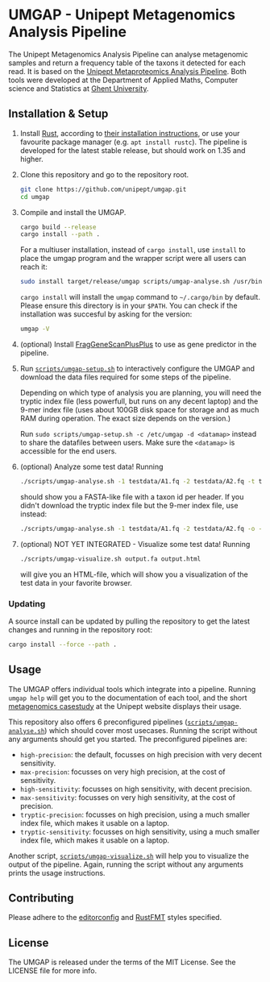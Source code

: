 
# UMGAP - Unipept Metagenomics Analysis Pipeline

The Unipept Metagenomics Analysis Pipeline can analyse metagenomic samples and
return a frequency table of the taxons it detected for each read. It is based on
the [Unipept Metaproteomics Analysis Pipeline][Unipept]. Both
tools were developed at the Department of Applied Maths, Computer science and
Statistics at [Ghent University].


## Installation & Setup

1. Install [Rust], according to [their installation instructions][rust-install],
   or use your favourite package manager (e.g. `apt install rustc`). The
   pipeline is developed for the latest stable release, but should work on 1.35
   and higher.

2. Clone this repository and go to the repository root.

   ```sh
   git clone https://github.com/unipept/umgap.git
   cd umgap
   ```

3. Compile and install the UMGAP.

   ```sh
   cargo build --release
   cargo install --path .
   ```

   For a multiuser installation, instead of `cargo install`, use `install` to
   place the umgap program and the wrapper script were all users can reach it:

   ```sh
   sudo install target/release/umgap scripts/umgap-analyse.sh /usr/bin
   ```

   `cargo install` will install the `umgap` command to `~/.cargo/bin` by
   default. Please ensure this directory is in your `$PATH`. You can check if
   the installation was succesful by asking for the version:

   ```sh
   umgap -V
   ```

4. (optional) Install [FragGeneScanPlusPlus] to use as gene predictor in the
   pipeline.

5. Run [`scripts/umgap-setup.sh`](scripts/umgap-setup.sh) to interactively
   configure the UMGAP and download the data files required for some steps of
   the pipeline.

   Depending on which type of analysis you are planning, you will need the
   tryptic index file (less powerfull, but runs on any decent laptop) and the
   9-mer index file (uses about 100GB disk space for storage and as much RAM
   during operation. The exact size depends on the version.)

   Run `sudo scripts/umgap-setup.sh -c /etc/umgap -d <datamap>` instead to share
   the datafiles between users. Make sure the `<datamap>` is accessible for the
   end users.

6. (optional) Analyze some test data! Running

   ```sh
   ./scripts/umgap-analyse.sh -1 testdata/A1.fq -2 testdata/A2.fq -t tryptic-sensitivity -o - | tee output.fa
   ```

   should show you a FASTA-like file with a taxon id per header. If you didn't
   download the tryptic index file but the 9-mer index file, use instead:

   ```sh
   ./scripts/umgap-analyse.sh -1 testdata/A1.fq -2 testdata/A2.fq -o - | tee output.fa
   ```

7. (optional) NOT YET INTEGRATED - Visualize some test data! Running

   ```sh
   ./scripts/umgap-visualize.sh output.fa output.html
   ```

   will give you an HTML-file, which will show you a visualization of the test
   data in your favorite browser.

### Updating

A source install can be updated by pulling the repository to get the latest
changes and running in the repository root:

```sh
cargo install --force --path .
```


## Usage

The UMGAP offers individual tools which integrate into a pipeline. Running
`umgap help` will get you to the documentation of each tool, and the short
[metagenomics casestudy] at the Unipept website displays their usage.

This repository also offers 6 preconfigured pipelines
([`scripts/umgap-analyse.sh`](scripts/umgap-analyse.sh))
which should cover most usecases. Running the script without any arguments
should get you started. The preconfigured pipelines are:

- `high-precision`: the default, focusses on high precision with very decent
  sensitivity.
- `max-precision`: focusses on very high precision, at the cost of sensitivity.
- `high-sensitivity`: focusses on high sensitivity, with decent precision.
- `max-sensitivity`: focusses on very high sensitivity, at the cost of
  precision.
- `tryptic-precision`: focusses on high precision, using a much smaller index
  file, which makes it usable on a laptop.
- `tryptic-sensitivity`: focusses on high sensitivity, using a much smaller
  index file, which makes it usable on a laptop.

Another script, [`scripts/umgap-visualize.sh`](scripts/umgap-visualize.sh) will
help you to visualize the output of the pipeline. Again, running the script
without any arguments prints the usage instructions.


## Contributing

Please adhere to the [editorconfig] and [RustFMT] styles specified.


## License

The UMGAP is released under the terms of the MIT License. See the LICENSE file
for more info.


[Unipept]: https://unipept.ugent.be/
[Ghent University]: https://www.ugent.be/
[Rust]: https://www.rust-lang.org/
[metagenomics casestudy]: https://unipept.ugent.be/clidocs/casestudies/metagenomics
[rust-install]: https://www.rust-lang.org/tools/install
[FragGeneScanPlusPlus]: https://github.com/unipept/FragGeneScanPlusPlus
[EditorConfig]: https://editorconfig.org/
[RustFMT]: https://github.com/rust-lang/rustfmt

